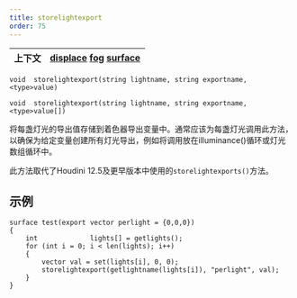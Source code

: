 ```yaml
---
title: storelightexport
order: 75
---
```

| 上下文 | [displace](../contexts/displace.html)  [fog](../contexts/fog.html)  [surface](../contexts/surface.html) |
| --- | --- |

`void  storelightexport(string lightname, string exportname, <type>value)`

`void  storelightexport(string lightname, string exportname, <type>value[])`

将每盏灯光的导出值存储到着色器导出变量中。通常应该为每盏灯光调用此方法，以确保为给定变量创建所有灯光导出，例如将调用放在illuminance()循环或灯光数组循环中。

此方法取代了Houdini 12.5及更早版本中使用的`storelightexports()`方法。

## 示例

```vex
surface test(export vector perlight = {0,0,0})
{
    int             lights[] = getlights();
    for (int i = 0; i < len(lights); i++)
    {
        vector val = set(lights[i], 0, 0);
        storelightexport(getlightname(lights[i]), "perlight", val);
    }
}
```